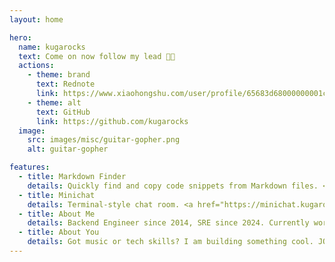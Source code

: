 ```yaml
---
layout: home

hero:
  name: kugarocks
  text: Come on now follow my lead 🎸🤘
  actions:
    - theme: brand
      text: Rednote
      link: https://www.xiaohongshu.com/user/profile/65683d68000000001c01b1e5
    - theme: alt
      text: GitHub
      link: https://github.com/kugarocks
  image:
    src: images/misc/guitar-gopher.png
    alt: guitar-gopher

features:
  - title: Markdown Finder
    details: Quickly find and copy code snippets from Markdown files. <a href="https://github.com/kugarocks/markdown-finder" target="_blank">More...</a>
  - title: Minichat
    details: Terminal-style chat room. <a href="https://minichat.kugarocks.com" target="_blank">https://minichat.kugarocks.com</a>
  - title: About Me
    details: Backend Engineer since 2014, SRE since 2024. Currently working at <a href="https://www.oschina.net" target="_blank">OSCHINA</a>.
  - title: About You
    details: Got music or tech skills? I am building something cool. JOIN ME!
---
```

